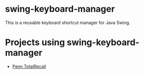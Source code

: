 # swing-keyboard-manager #

This is a reusable keyboard shortcut manager for Java Swing.

# Projects using swing-keyboard-manager #
- [Penn TotalRecall](http://memory.psych.upenn.edu/TotalRecall)
